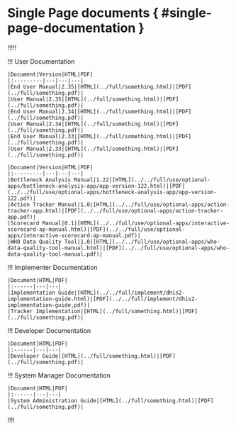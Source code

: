 
# Single Page documents { #single-page-documentation }

!!!!!

!!! User Documentation
    
    |Document|Version|HTML|PDF|
    |:---------|---|---|---|
    |End User Manual|2.35|[HTML](../full/something.html)|[PDF](../full/something.pdf)|
    |User Manual|2.35|[HTML](../full/something.html)|[PDF](../full/something.pdf)|
    |End User Manual|2.34|[HTML](../full/something.html)|[PDF](../full/something.pdf)|
    |User Manual|2.34|[HTML](../full/something.html)|[PDF](../full/something.pdf)|
    |End User Manual|2.33|[HTML](../full/something.html)|[PDF](../full/something.pdf)|
    |User Manual|2.33|[HTML](../full/something.html)|[PDF](../full/something.pdf)|

    |Document|Version|HTML|PDF|
    |:---------|---|---|---|
    |Bottleneck Analysis Manual|1.22|[HTML](../../full/use/optional-apps/bottleneck-analysis-app/app-version-122.html)|[PDF](../../full/use/optional-apps/bottleneck-analysis-app/app-version-122.pdf)|
    |Action Tracker Manual|1.0|[HTML](../../full/use/optional-apps/action-tracker-app.html)|[PDF](../../full/use/optional-apps/action-tracker-app.pdf)|
    |Scorecard Manual|0.1|[HTML](../../full/use/optional-apps/interactive-scorecard-ap-manual.html)|[PDF](../../full/use/optional-apps/interactive-scorecard-ap-manual.pdf)|
    |WHO Data Quality Tool|1.0|[HTML](../../full/use/optional-apps/who-data-quality-tool-manual.html)|[PDF](../../full/use/optional-apps/who-data-quality-tool-manual.pdf)|

!!! Implementer Documentation

    |Document|HTML|PDF|
    |:------|---|---|
    |Implementation Guide|[HTML](../../full/implement/dhis2-implementation-guide.html)|[PDF](../../full/implement/dhis2-implementation-guide.pdf)|
    |Tracker Implementation|[HTML](../full/something.html)|[PDF](../full/something.pdf)|

!!! Developer Documentation

    |Document|HTML|PDF|
    |:------|---|---|
    |Developer Guide|[HTML](../full/something.html)|[PDF](../full/something.pdf)|

!!! System Manager Documentation

    |Document|HTML|PDF|
    |:------|---|---|
    |System Administration Guide|[HTML](../full/something.html)|[PDF](../full/something.pdf)|

!!!!

